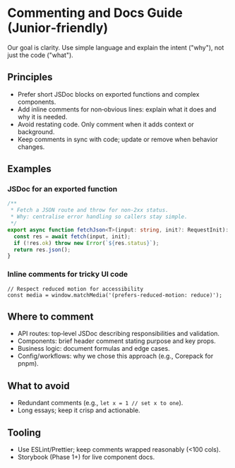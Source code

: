 # Commenting and Docs Guide (Junior‑friendly)

Our goal is clarity. Use simple language and explain the intent ("why"), not just the code ("what").

## Principles
- Prefer short JSDoc blocks on exported functions and complex components.
- Add inline comments for non‑obvious lines: explain what it does and why it is needed.
- Avoid restating code. Only comment when it adds context or background.
- Keep comments in sync with code; update or remove when behavior changes.

## Examples

### JSDoc for an exported function
```ts
/**
 * Fetch a JSON route and throw for non‑2xx status.
 * Why: centralise error handling so callers stay simple.
 */
export async function fetchJson<T>(input: string, init?: RequestInit): Promise<T> {
  const res = await fetch(input, init);
  if (!res.ok) throw new Error(`${res.status}`);
  return res.json();
}
```

### Inline comments for tricky UI code
```tsx
// Respect reduced motion for accessibility
const media = window.matchMedia('(prefers-reduced-motion: reduce)');
```

## Where to comment
- API routes: top‑level JSDoc describing responsibilities and validation.
- Components: brief header comment stating purpose and key props.
- Business logic: document formulas and edge cases.
- Config/workflows: why we chose this approach (e.g., Corepack for pnpm).

## What to avoid
- Redundant comments (e.g., `let x = 1 // set x to one`).
- Long essays; keep it crisp and actionable.

## Tooling
- Use ESLint/Prettier; keep comments wrapped reasonably (<100 cols).
- Storybook (Phase 1+) for live component docs.

